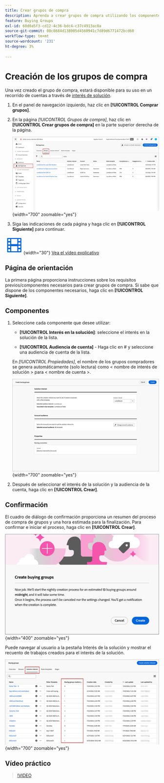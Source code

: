 ```yaml
---
title: Crear grupos de compra
description: Aprenda a crear grupos de compra utilizando los componentes necesarios.
feature: Buying Groups
exl-id: 60d0a5f3-cd12-4c36-bdc4-c37c4913ac0a
source-git-commit: 08c8684d138005d4560941c7d89d6771472bcd60
workflow-type: tm+mt
source-wordcount: '231'
ht-degree: 3%

---
```



# Creación de los grupos de compra

Una vez creado el grupo de compra, estará disponible para su uso en un recorrido de cuentas a través de [interés de solución](./solution-interests.md).

1. En el panel de navegación izquierdo, haz clic en **[!UICONTROL Comprar grupos]**.

1. En la página _[!UICONTROL Grupos de compra]_, haz clic en **[!UICONTROL Crear grupos de compra]** en la parte superior derecha de la página.

   ![Haga clic en Crear grupos de compra](./assets/buying-groups-create.png){width="700" zoomable="yes"}

1. Siga las indicaciones de cada página y haga clic en **[!UICONTROL Siguiente]** para continuar.

![Vídeo](../../assets/do-not-localize/icon-video.svg){width="30"} [Vea el vídeo explicativo](#how-to-video)

## Página de orientación

La primera página proporciona instrucciones sobre los requisitos previos/componentes necesarios para crear grupos de compra. Si sabe que dispone de los componentes necesarios, haga clic en **[!UICONTROL Siguiente]**.

## Componentes

1. Seleccione cada componente que desee utilizar:

   * **[!UICONTROL Interés en la solución]**: seleccione el interés en la solución de la lista.

   * **[!UICONTROL Audiencia de cuenta]** - Haga clic en # y seleccione una audiencia de cuenta de la lista.

   En _[!UICONTROL Propiedades]_, el nombre de los grupos compradores se genera automáticamente (solo lectura) como &lt; nombre de interés de solución > para &lt; nombre de cuenta >.

   ![Haga clic en Crear grupos de compra](./assets/buying-groups-create-components.png){width="700" zoomable="yes"}

1. Después de seleccionar el interés de la solución y la audiencia de la cuenta, haga clic en **[!UICONTROL Crear]**.

## Confirmación

El cuadro de diálogo de confirmación proporciona un resumen del proceso de compra de grupos y una hora estimada para la finalización. Para confirmar e iniciar el proceso, haga clic en **[!UICONTROL Crear]**.

![Cuadro de diálogo de confirmación de creación de grupos de compra](./assets/buying-groups-create-confirm.png){width="400" zoomable="yes"}

Puede navegar al usuario a la pestaña Interés de la solución y mostrar el recuento de trabajos creados para el interés de la solución.

![Haga clic en Crear grupos de compra](./assets/solution-interest-buying-group-jobs.png){width="700" zoomable="yes"}

<!-- Other buying group activities:

Member of buying group.
Assign a member of the buying group.
Remove a member of the buying group. -->

## Vídeo práctico

>[!VIDEO](https://video.tv.adobe.com/v/3451764/?learn=on&captions=spa)
